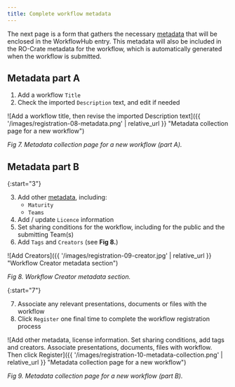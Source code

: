 ```yaml
---
title: Complete workflow metadata
---
```


The next page is a form that gathers the necessary [metadata](/docs/metadata-list) that will be enclosed in the WorkflowHub entry. This metadata will also be included in the RO-Crate metadata for the workflow, which is automatically generated when the workflow is submitted.


## Metadata part A

1. Add a workflow `Title`
2. Check the imported `Description` text, and edit if needed


![Add a workflow title, then revise the imported Description text]({{ '/images/registration-08-metadata.png' | relative_url }} "Metadata collection page for a new workflow")

_Fig 7. Metadata collection page for a new workflow (part A)._


## Metadata part B

{:start="3"}

3. Add other [metadata](/docs/metadata-list), including:
     - `Maturity`
     - `Teams`
4. Add / update `Licence` information
5. Set sharing conditions for the workflow, including for the public and the submitting Team(s)
6. Add `Tags` and `Creators` (see <strong>Fig 8.</strong>)


![Add Creators]({{ '/images/registration-09-creator.jpg' | relative_url }} "Workflow Creator metadata section")

_Fig 8. Workflow Creator metadata section._

{:start="7"}

7. Associate any relevant presentations, documents or files with the workflow
8. Click `Register` one final time to complete the workflow registration process


![Add other metadata, license information. Set sharing conditions, add tags and creators. Associate presentations, documents, files with workflow. Then click Register]({{ '/images/registration-10-metadata-collection.png' | relative_url }} "Metadata collection page for a new workflow")

_Fig 9. Metadata collection page for a new workflow (part B)._


